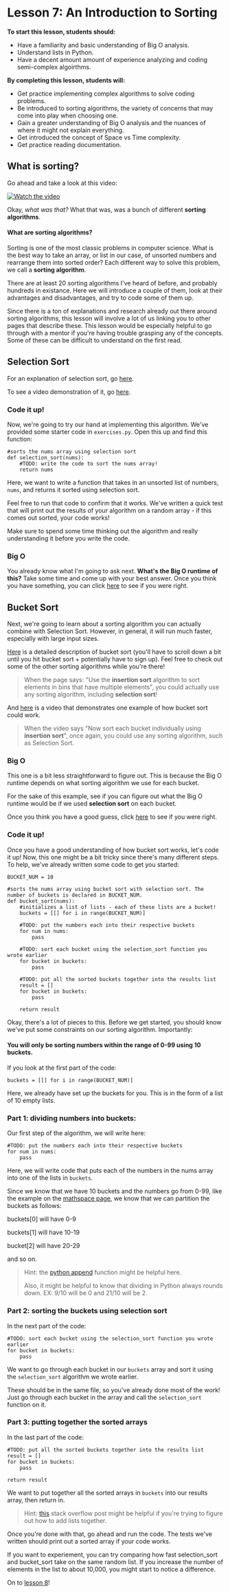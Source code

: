 # Lesson 7: An Introduction to Sorting

**To start this lesson, students should:**

* Have a familiarity and basic understanding of Big O analysis.
* Understand lists in Python.
* Have a decent amount amount of experience analyzing and coding semi-complex algoirthms.

**By completing this lesson, students will:**

* Get practice implementing complex algorithms to solve coding problems.
* Be introduced to sorting algorithms, the variety of concerns that may come into play when choosing one.
* Gain a greater understanding of Big O analysis and the nuances of where it might not explain everything.
* Get introduced the concept of Space vs Time complexity.
* Get practice reading documentation.

## What is sorting?

Go ahead and take a look at this video:

[![Watch the video](youtube.png)](https://www.youtube.com/watch?v=kPRA0W1kECg)

Okay, *what was that?* What that was, was a bunch of different **sorting algorithms**.

#### What are sorting algorithms?

Sorting is one of the most classic problems in computer science. What is the best way to take an array, or list in our case, of unsorted numbers and rearrange them into sorted order? Each different way to solve this problem, we call a **sorting algorithm**.

There are at least 20 sorting algorithms I've heard of before, and probably hundreds in existance. Here we will introduce a couple of them, look at their advantages and disadvantages, and try to code some of them up.

Since there is a ton of explanations and research already out there around sorting algorithms, this lesson will involve a lot of us linking you to other pages that describe these. This lesson would be especially helpful to go through with a mentor if you're having trouble grasping any of the concepts. Some of these can be difficult to understand on the first read.

## Selection Sort

For an explanation of selection sort, go [here](https://www.tutorialspoint.com/data_structures_algorithms/selection_sort_algorithm.htm).

To see a video demonstration of it, go [here](https://www.youtube.com/watch?v=92BfuxHn2XE).

### Code it up!

Now, we're going to try our hand at implementing this algorithm. We've provided some starter code in `exercises.py`. Open this up and find this function:

	#sorts the nums array using selection sort
	def selection_sort(nums):
		#TODO: write the code to sort the nums array!
		return nums
		
Here, we want to write a function that takes in an unsorted list of numbers, `nums`, and returns it sorted using selection sort.

Feel free to run that code to confirm that it works. We've written a quick test that will print out the results of your algorithm on a random array - if this comes out sorted, your code works! 

Make sure to spend some time thinking out the algorithm and really understanding it before you write the code.

### Big O

You already know what I'm going to ask next. **What's the Big O runtime of this?** Take some time and come up with your best answer. Once you think you have something, you can click [here](selectionbigo.md) to see if you were right. 

## Bucket Sort

Next, we're going to learn about a sorting algorithm you can actually combine with Selection Sort. However, in general, it will run much faster, especially with large input sizes.

[Here](https://mathspace.co/learn/world-of-maths/coding-and-algorithms/sorting-algorithms-58142/sorting-algorithms-2104/) is a detailed description of bucket sort (you'll have to scroll down a bit until you hit bucket sort + potentially have to sign up). Feel free to check out some of the other sorting algorithms while you're there!

> When the page says: "Use the **insertion sort** algorithm to sort elements in bins that have multiple elements", you could actually use any sorting algorithm, including **selection sort**!

And [here](https://www.youtube.com/watch?v=VuXbEb5ywrU) is a video that demonstrates one example of how bucket sort could work.

> When the video says "Now sort each bucket individually using **insertion sort**", once again, you could use any sorting algorithm, such as Selection Sort.
 
### Big O

This one is a bit less straightforward to figure out. This is because the Big O runtime depends on what sorting algorithm we use for each bucket. 

For the sake of this example, see if you can figure out what the Big O runtime would be if we used **selection sort** on each bucket.

Once you think you have a good guess, click [here](bucketbigo.md) to see if you were right.

### Code it up!

Once you have a good understanding of how bucket sort works, let's code it up! Now, this one might be a bit tricky since there's many different steps. To help, we've already written some code to get you started:

	BUCKET_NUM = 10
	
	#sorts the nums array using bucket sort with selection sort. The number of buckets is declared in BUCKET_NUM.
	def bucket_sort(nums):
		#initializes a list of lists - each of these lists are a bucket!
		buckets = [[] for i in range(BUCKET_NUM)]
	
		#TODO: put the numbers each into their respective buckets
		for num in nums:
			pass
	
		#TODO: sort each bucket using the selection_sort function you wrote earlier
		for bucket in buckets:
			pass
	
		#TODO: put all the sorted buckets together into the results list
		result = []
		for bucket in buckets:
			pass
	
		return result

Okay, there's a lot of pieces to this. Before we get started, you should know we've put some constraints on our sorting algorithm. Importantly:

#### You will only be sorting numbers within the range of 0-99 using 10 buckets.

If you look at the first part of the code:

	buckets = [[] for i in range(BUCKET_NUM)]
	
Here, we already have set up the buckets for you. This is in the form of a list of 10 empty lists.

### Part 1: dividing numbers into buckets:

Our first step of the algorithm, we will write here:

	#TODO: put the numbers each into their respective buckets
	for num in nums:
		pass

Here, we will write code that puts each of the numbers in the nums array into one of the lists in `buckets`. 

Since we know that we have 10 buckets and the numbers go from 0-99, like the example on the [mathspace page](https://mathspace.co/learn/world-of-maths/coding-and-algorithms/sorting-algorithms-58142/sorting-algorithms-2104/), we know that we can partition the buckets as follows:

buckets[0] will have 0-9

buckets[1] will have 10-19

bucket[2] will have 20-29

and so on.

> Hint: the [python append](https://docs.python.org/2/tutorial/datastructures.html) function might be helpful here.
> 
> Also, it might be helpful to know that dividing in Python always rounds down. EX: 9/10 will be 0 and 21/10 will be 2.
 
### Part 2: sorting the buckets using selection sort

In the next part of the code:

	#TODO: sort each bucket using the selection_sort function you wrote earlier
	for bucket in buckets:
		pass
		
We want to go through each bucket in our `buckets` array and sort it using the `selection_sort` algorithm we wrote earlier. 

These should be in the same file, so you've already done most of the work! Just go through each bucket in the array and call the `selection_sort` function on it.

### Part 3: putting together the sorted arrays

In the last part of the code:

	#TODO: put all the sorted buckets together into the results list
	result = []
	for bucket in buckets:
		pass
	
	return result
	
We want to put together all the sorted arrays in `buckets` into our results array, then return in.

> Hint: [this](https://stackoverflow.com/questions/8177079/python-take-the-content-of-a-list-and-append-it-to-another-list) stack overflow post might be helpful if you're trying to figure out how to add lists together.
 
Once you're done with that, go ahead and run the code. The tests we've written should print out a sorted array if your code works. 

If you want to experiement, you can try comparing how fast selection_sort and bucket_sort take on the same random list. If you increase the number of elements in the list to about 10,000, you might start to notice a difference.

On to [lesson 8](../Lesson8)!



 
